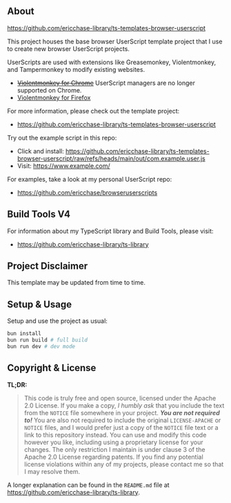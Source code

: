 ## About

https://github.com/ericchase-library/ts-templates-browser-userscript

This project houses the base browser UserScript template project that I use to create new browser UserScript projects.

UserScripts are used with extensions like Greasemonkey, Violentmonkey, and Tampermonkey to modify existing websites.

- ~~[Violentmonkey for Chrome](https://chromewebstore.google.com/detail/violentmonkey/jinjaccalgkegednnccohejagnlnfdag/)~~ UserScript managers are no longer supported on Chrome.
- [Violentmonkey for Firefox](https://addons.mozilla.org/en-US/firefox/addon/violentmonkey/)

For more information, please check out the template project:

- https://github.com/ericchase-library/ts-templates-browser-userscript

Try out the example script in this repo:

- Click and install: https://github.com/ericchase-library/ts-templates-browser-userscript/raw/refs/heads/main/out/com.example.user.js
- Visit: https://www.example.com/

For examples, take a look at my personal UserScript repo:

- https://github.com/ericchase/browseruserscripts

## Build Tools V4

For information about my TypeScript library and Build Tools, please visit:

- https://github.com/ericchase-library/ts-library

## Project Disclaimer

This template may be updated from time to time.

## Setup & Usage

Setup and use the project as usual:

```bash
bun install
bun run build # full build
bun run dev # dev mode
```

## Copyright & License

**TL;DR:**

> This code is truly free and open source, licensed under the Apache 2.0 License. If you make a copy, _I humbly ask_ that you include the text from the `NOTICE` file somewhere in your project. **_You are not required to!_** You are also not required to include the original `LICENSE-APACHE` or `NOTICE` files, and I would prefer just a copy of the `NOTICE` file text or a link to this repository instead. You can use and modify this code however you like, including using a proprietary license for your changes. The only restriction I maintain is under clause 3 of the Apache 2.0 License regarding patents. If you find any potential license violations within any of my projects, please contact me so that I may resolve them.

A longer explanation can be found in the `README.md` file at https://github.com/ericchase-library/ts-library.
